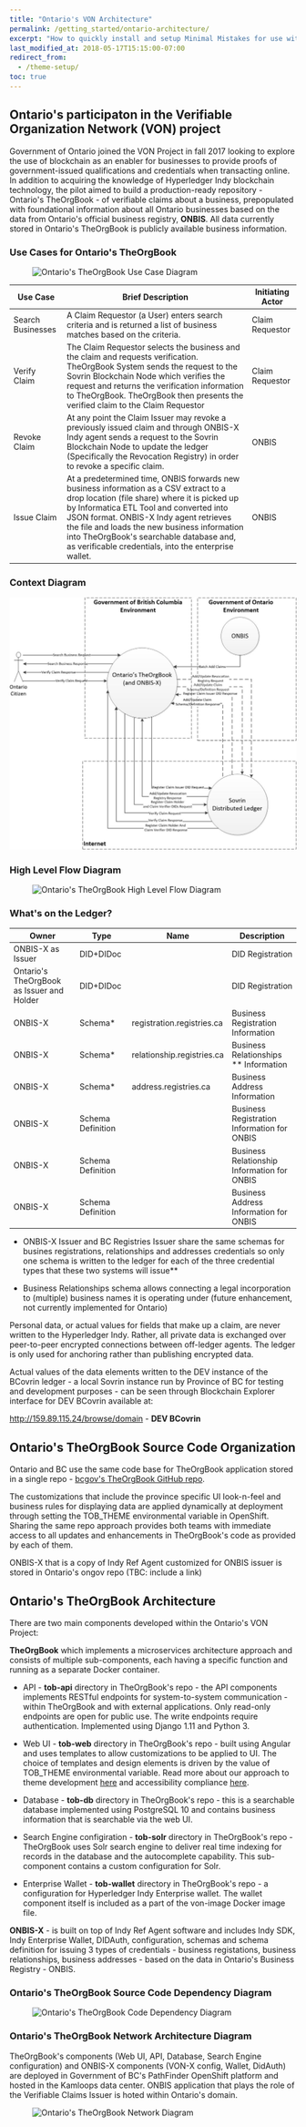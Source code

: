 ```yaml
---
title: "Ontario's VON Architecture"
permalink: /getting_started/ontario-architecture/
excerpt: "How to quickly install and setup Minimal Mistakes for use with GitHub Pages."
last_modified_at: 2018-05-17T15:15:00-07:00
redirect_from:
  - /theme-setup/
toc: true
---
```


## Ontario's participaton in the Verifiable Organization Network (VON) project

Government of Ontario joined the VON Project in fall 2017 looking to explore the use of blockchain as an enabler for businesses to provide proofs of government-issued qualifications and credentials when transacting online. In addition to acquiring the knowledge of Hyperledger Indy blockchain technology, the pilot aimed to build a production-ready repository   - Ontario's TheOrgBook - of verifiable claims about a business, prepopulated with foundational information about all Ontario businesses based on the data from Ontario's official business registry, **ONBIS**. All data currently stored in Ontario's TheOrgBook is publicly available business information.

### Use Cases for Ontario's TheOrgBook

<figure>
  <img src="{{ '/assets/images/ontario-architecture/Ontario-Use-Case-Diagram.png' | relative_url }}" alt="Ontario's TheOrgBook Use Case Diagram">
</figure>

|Use Case   | Brief Description  |  Initiating Actor |
|---|---|---|
| Search Businesses  |  A Claim Requestor (a User) enters search criteria and is returned a list of business matches based on the criteria. | Claim Requestor  |
| Verify Claim   | The Claim Requestor selects the business and the claim and requests verification. TheOrgBook System sends the request to the Sovrin Blockchain Node which verifies the request and returns the verification information to TheOrgBook. TheOrgBook then presents the verified claim to the Claim Requestor  |  Claim Requestor |
| Revoke Claim  | At any point the Claim Issuer may revoke a previously issued claim and through ONBIS-X Indy agent  sends a request to the Sovrin Blockchain Node to update the ledger (Specifically the Revocation Registry) in order to revoke a specific claim.  |ONBIS   |
| Issue Claim  |  At a predetermined time, ONBIS forwards new business information as a CSV extract to a drop location (file share) where it is picked up by Informatica ETL Tool and converted into JSON format. ONBIS-X Indy agent retrieves the file and loads the new business information into TheOrgBook's searchable database and, as verificable credentials, into the enterprise wallet. | ONBIS  |

### Context Diagram 

![Ontario's TheOrgBook Context Diagram](../assets/images/ontario-architecture/Ontario-TOB-context-diagram.jpg)

### High Level Flow Diagram 

<figure>
  <img src="{{ '/assets/images/ontario-architecture/Ontario-TOB-High-Level-Architecture-Diagram.jpg' | relative_url }}" alt="Ontario's TheOrgBook High Level Flow Diagram">
</figure>

### What's on the Ledger?

|Owner   |  Type  |  Name |  Description |
|---|---|---|---|
| ONBIS-X as Issuer  | DID+DIDoc |  |  DID Registration |
| Ontario's TheOrgBook as Issuer and Holder |  DID+DIDoc |  | DID Registration | 
| ONBIS-X   | Schema*  | registration.registries.ca |  Business Registration Information |
| ONBIS-X   | Schema*  | relationship.registries.ca | Business Relationships ** Information |
| ONBIS-X   | Schema*  | address.registries.ca | Business Address Information |
| ONBIS-X   | Schema Definition  | | Business Registration Information for ONBIS |
| ONBIS-X | Schema Definition  |  | Business Relationship Information for ONBIS |
| ONBIS-X  | Schema Definition  | | Business Address Information for ONBIS|

- ONBIS-X Issuer and BC Registries Issuer share the same schemas for busines registrations, relationships and addresses credentials so only one schema is written to the ledger for each of the three credential types that these two systems will issue**

- Business Relationships schema allows connecting a legal incorporation to (multiple) business names it is operating under (future enhancement,  not currently implemented for Ontario)

Personal data, or actual values for fields that make up a claim, are never written to the Hyperledger Indy. Rather, all private data is exchanged over peer-to-peer encrypted connections between off-ledger agents. The ledger is only used for anchoring rather than publishing encrypted data.

Actual values of the data elements written to the DEV instance of the BCovrin ledger - a local Sovrin instance run by Province of BC for testing and development purposes -  can be seen through  Blockchain Explorer interface for DEV BCovrin available at:

http://159.89.115.24/browse/domain   - **DEV BCovrin**

## Ontario's TheOrgBook Source Code Organization

Ontario and BC use the same code base for TheOrgBook application stored in a single repo - [bcgov's TheOrgBook GitHub repo](https://github.com/bcgov/TheOrgBook).

The customizations that include the province specific UI look-n-feel and business rules for displaying data are applied dynamically at deployment through setting the TOB_THEME environmental variable in OpenShift. Sharing the same repo approach provides both teams with immediate access to all updates and enhancements in TheOrgBook's code as provided by each of them.

ONBIS-X that is a copy of Indy Ref Agent customized for ONBIS issuer is stored in Ontario's ongov repo (TBC: include a link)

## Ontario's TheOrgBook Architecture 

There are two main components developed within the Ontario's VON Project:

**TheOrgBook** which implements a microservices architecture approach and consists of multiple sub-components, each having a specific function and running as a separate Docker container. 

* API - **tob-api** directory in TheOrgBook's repo - the API components implements RESTful endpoints for system-to-system communication - within TheOrgBook and with external applications. Only read-only endpoints are open for public use. The write endpoints require authentication. Implemented using Django 1.11 and Python 3.

* Web UI - **tob-web** directory in TheOrgBook's repo - built using Angular and uses templates to allow customizations to be applied to UI. The choice of templates and design elements is driven by the value of TOB_THEME environmental variable. Read more about our approach to theme development [here](https://github.com/bcgov/TheOrgBook/blob/master/tob-web/ThemeDevelopment.md) and accessibility compliance [here](https://github.com/bcgov/TheOrgBook/blob/master/tob-web/ACCESSIBILITY.md). 

* Database - **tob-db** directory in TheOrgBook's repo - this is a searchable database implemented using PostgreSQL 10 and contains  business information that is searchable via the web UI.

* Search Engine configiration - **tob-solr** directory in TheOrgBook's repo - TheOrgBook uses Solr search engine to deliver real time indexing for records in the database and the autocomplete capability. This sub-component contains a custom configuration for Solr.

* Enterprise Wallet -  **tob-wallet** directory in TheOrgBook's repo - a configuration for Hyperledger Indy Enterprise wallet. The wallet component itself is included as a part of the von-image Docker image file.

**ONBIS-X** - is built on top of Indy Ref Agent software and includes Indy SDK, Indy Enterprise Wallet, DIDAuth, configuration, schemas and schema definition for issuing 3 types of credentials - business registations, business relationships, business addresses -  based on the data in Ontario's Business Registry - ONBIS.

### Ontario's TheOrgBook Source Code Dependency Diagram 

<figure>
  <img src="{{ '/assets/images/ontario-architecture/Ontario-TOB-code-dependency-diagram.png' | relative_url }}" alt="Ontario's TheOrgBook Code Dependency Diagram">
</figure>

### Ontario's TheOrgBook Network Architecture Diagram 


TheOrgBook's components (Web UI, API, Database, Search Engine configuration) and ONBIS-X components (VON-X config, Wallet, DidAuth) are deployed in Government of BC's PathFinder OpenShift platform and hosted in the Kamloops data center. ONBIS application that plays the role of the Verifiable Claims Issuer is hoted within Ontario's domain.  

<figure>
  <img src="{{ '/assets/images/ontario-architecture/Ontario-TOB-network-architecture-diagram.png' | relative_url }}" alt="Ontario's TheOrgBook Network Diagram ">
</figure>